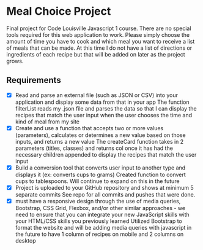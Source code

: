 # Meal Choice Project
Final project for Code Louisville Javascript 1 course. There are no special tools required for this web application to work. Please simply choose the amount of time you have to cook and which meal you want to receive a list of meals that can be made. At this time I do not have a list of directions or ingredients of each recipe but that will be added on later as the project grows.

## Requirements
- [x] Read and parse an external file (such as JSON or CSV) into your application and display some data from that in your app
  The function filterList reads my .json file and parses the data so that I can display the recipes that match the user input when the user chooses the time and kind of meal from my site
- [x] Create and use a function that accepts two or more values (parameters), calculates or determines a new value based on those inputs, and returns a new value
  The createCard function takes in 2 parameters (titles, classes) and returns col once it has had the necessary children appended to display the recipes that match the user input
- [x] Build a conversion tool that converts user input to another type and displays it (ex: converts cups to grams)
  Created function to convert cups to tablespoons. Will continue to expand on this in the future
- [x] Project is uploaded to your GitHub repository and shows at minimum 5 separate commits
  See repo for all commits and pushes that were done. 
- [x] must have a responsive design through the use of media queries, Bootstrap, CSS Grid, Flexbox, and/or other similar approaches - we need to ensure that you can integrate your new JavaScript skills with your HTML/CSS skills you previously learned
  Utilized Bootstrap to format the website and will be adding media queries with javascript in the future to have 1 column of recipes on mobile and 2 columns on desktop